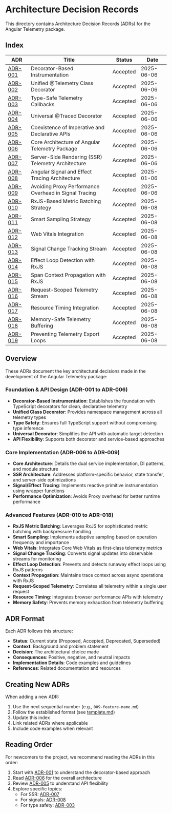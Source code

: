 # Architecture Decision Records

This directory contains Architecture Decision Records (ADRs) for the Angular Telemetry package.

## Index

| ADR | Title | Status | Date |
|-----|-------|--------|------|
| [ADR-001](./001-decorator-based-instrumentation.md) | Decorator-Based Instrumentation | Accepted | 2025-06-06 |
| [ADR-002](./002-unified-telemetry-decorator.md) | Unified @Telemetry Class Decorator | Accepted | 2025-06-06 |
| [ADR-003](./003-type-safe-callbacks.md) | Type-Safe Telemetry Callbacks | Accepted | 2025-06-06 |
| [ADR-004](./004-universal-traced-decorator.md) | Universal @Traced Decorator | Accepted | 2025-06-06 |
| [ADR-005](./005-imperative-declarative-coexistence.md) | Coexistence of Imperative and Declarative APIs | Accepted | 2025-06-06 |
| [ADR-006](./006-core-architecture.md) | Core Architecture of Angular Telemetry Package | Accepted | 2025-06-06 |
| [ADR-007](./007-ssr-architecture.md) | Server-Side Rendering (SSR) Telemetry Architecture | Accepted | 2025-06-06 |
| [ADR-008](./008-signal-effect-tracing.md) | Angular Signal and Effect Tracing Architecture | Accepted | 2025-01-06 |
| [ADR-009](./009-avoiding-proxy-performance-overhead.md) | Avoiding Proxy Performance Overhead in Signal Tracing | Accepted | 2025-06-06 |
| [ADR-010](./010-metric-batching-strategy.md) | RxJS-Based Metric Batching Strategy | Accepted | 2025-06-08 |
| [ADR-011](./011-smart-sampling-strategy.md) | Smart Sampling Strategy | Accepted | 2025-06-08 |
| [ADR-012](./012-web-vitals-integration.md) | Web Vitals Integration | Accepted | 2025-06-08 |
| [ADR-013](./013-signal-change-tracking-stream.md) | Signal Change Tracking Stream | Accepted | 2025-06-08 |
| [ADR-014](./014-effect-loop-detection.md) | Effect Loop Detection with RxJS | Accepted | 2025-06-08 |
| [ADR-015](./015-span-context-propagation.md) | Span Context Propagation with RxJS | Accepted | 2025-06-08 |
| [ADR-016](./016-request-scoped-telemetry.md) | Request-Scoped Telemetry Stream | Accepted | 2025-06-08 |
| [ADR-017](./017-resource-timing-integration.md) | Resource Timing Integration | Accepted | 2025-06-08 |
| [ADR-018](./018-memory-safe-telemetry-buffering.md) | Memory-Safe Telemetry Buffering | Accepted | 2025-06-08 |
| [ADR-019](./019-preventing-telemetry-export-loops.md) | Preventing Telemetry Export Loops | Accepted | 2025-06-08 |

## Overview

These ADRs document the key architectural decisions made in the development of the Angular Telemetry package:

### Foundation & API Design (ADR-001 to ADR-006)
- **Decorator-Based Instrumentation**: Establishes the foundation with TypeScript decorators for clean, declarative telemetry
- **Unified Class Decorator**: Provides namespace management across all telemetry types
- **Type Safety**: Ensures full TypeScript support without compromising type inference
- **Universal Decorator**: Simplifies the API with automatic target detection
- **API Flexibility**: Supports both decorator and service-based approaches

### Core Implementation (ADR-006 to ADR-009)
- **Core Architecture**: Details the dual service implementation, DI patterns, and module structure
- **SSR Architecture**: Addresses platform-specific behavior, state transfer, and server-side optimizations
- **Signal/Effect Tracing**: Implements reactive primitive instrumentation using wrapper functions
- **Performance Optimization**: Avoids Proxy overhead for better runtime performance

### Advanced Features (ADR-010 to ADR-018)
- **RxJS Metric Batching**: Leverages RxJS for sophisticated metric batching with backpressure handling
- **Smart Sampling**: Implements adaptive sampling based on operation frequency and importance
- **Web Vitals**: Integrates Core Web Vitals as first-class telemetry metrics
- **Signal Change Tracking**: Converts signal updates into observable streams for monitoring
- **Effect Loop Detection**: Prevents and detects runaway effect loops using RxJS patterns
- **Context Propagation**: Maintains trace context across async operations with RxJS
- **Request-Scoped Telemetry**: Correlates all telemetry within a single user request
- **Resource Timing**: Integrates browser performance APIs with telemetry
- **Memory Safety**: Prevents memory exhaustion from telemetry buffering

## ADR Format

Each ADR follows this structure:
- **Status**: Current state (Proposed, Accepted, Deprecated, Superseded)
- **Context**: Background and problem statement
- **Decision**: The architectural choice made
- **Consequences**: Positive, negative, and neutral impacts
- **Implementation Details**: Code examples and guidelines
- **References**: Related documentation and resources

## Creating New ADRs

When adding a new ADR:
1. Use the next sequential number (e.g., `009-feature-name.md`)
2. Follow the established format (see [template.md](./template.md))
3. Update this index
4. Link related ADRs where applicable
5. Include code examples when relevant

## Reading Order

For newcomers to the project, we recommend reading the ADRs in this order:

1. Start with [ADR-001](./001-decorator-based-instrumentation.md) to understand the decorator-based approach
2. Read [ADR-006](./006-core-architecture.md) for the overall architecture
3. Review [ADR-005](./005-imperative-declarative-coexistence.md) to understand API flexibility
4. Explore specific topics:
   - For SSR: [ADR-007](./007-ssr-architecture.md)
   - For signals: [ADR-008](./008-signal-effect-tracing.md)
   - For type safety: [ADR-003](./003-type-safe-callbacks.md)